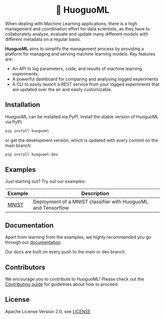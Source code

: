 <div align="center">
<h1>🍲 HuoguoML</h1>
</div>

When dealing with Machine Learning applications, there is a high management and coordination effort for data scientists, as they have to collaborately analyze, evaluate and update many different models with different metadata on a regular basis. 

**HuoguoML** aims to simplify the management process by providing a platform for managing and serving machine learning models. Key features are:

- An API to log parameters, code, and results of machine learning experiments. 
- A powerful dashboard for comparing and analysing logged experiments
- A CLI to easily launch a REST service from your logged experiments that are updated over the air and easily customizable.


## Installation

HuoguoML can be installed via PyPI. Install the stable version of HuoguoML via PyPI:

```bash
pip install huoguoml
```

or get the development version, which is updated with every commit on the main branch:

```bash
pip install huoguoml-dev
```


## Examples

Just starting out? Try out our examples:

| Example                          | Description   | 
| --------------------------       | -------------| 
| [MNIST](examples/mnist)    | Deployment of a MNIST classifier with HuoguoML and Tensorflow | 

## Documentation

Apart from learning from the examples, we highly recommended you go through our [documentation](https://steven-mi.gitbook.io/huoguoml/).

Our docs are built on every push to the main or dev branch.

## Contributors

We encourage you to contribute to HuoguoML! Please check out the [Contributing guide](CONTRIBUTING.md) for guidelines about how to proceed.


## License

Apache License Version 2.0, see [LICENSE](LICENSE)
